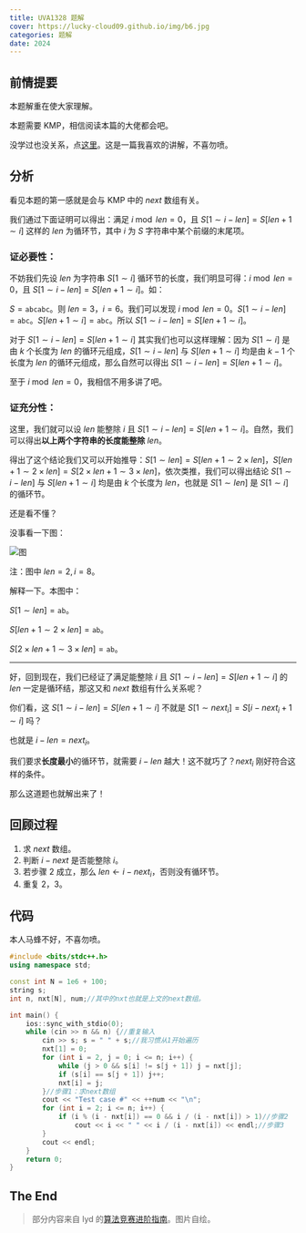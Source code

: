 ```yaml
---
title: UVA1328 题解
cover: https://lucky-cloud09.github.io/img/b6.jpg
categories: 题解
date: 2024
---
```



## 前情提要
本题解重在使大家理解。

本题需要 KMP，相信阅读本篇的大佬都会吧。
 
没学过也没关系，点[这里](https://blog.csdn.net/starstar1992/article/details/54913261)。这是一篇我喜欢的讲解，不喜勿喷。

## 分析
看见本题的第一感就是会与 KMP 中的 $next$ 数组有关。

我们通过下面证明可以得出：满足 $i \bmod len = 0$，且 $S[1 \sim i-len] = S[len+1 \sim i]$ 这样的 $len$ 为循环节，其中 $i$ 为 $S$ 字符串中某个前缀的末尾项。

### 证必要性：

不妨我们先设 $len$ 为字符串 $S[1 \sim i]$ 循环节的长度，我们明显可得：$i \bmod len = 0$，且 $S[1 \sim i-len]=S[len+1 \sim i]$。如：

$S= \texttt{abcabc}$。则 $len=3$，$i=6$。我们可以发现 $i \bmod len=0$。$S[1 \sim i-len]=\texttt{abc}$。$S[len+1 \sim i]=\texttt{abc}$。所以 $S[1 \sim i-len]=S[len+1 \sim i]$。

对于 $S[1 \sim i-len]=S[len+1 \sim i]$ 其实我们也可以这样理解：因为 $S[1 \sim i]$ 是由 $k$ 个长度为 $len$ 的循环元组成，$S[1 \sim i-len]$ 与 $S[len+1 \sim i]$ 均是由 $k - 1$ 个长度为 $len$ 的循环元组成，那么自然可以得出 $S[1 \sim i-len] = S[len+1 \sim i]$。

至于 $i \bmod len = 0$，我相信不用多讲了吧。

### 证充分性：

这里，我们就可以设 $len$ 能整除 $i$ 且 $S[1 \sim i-len] = S[len+1 \sim i]$。自然，我们可以得出**以上两个字符串的长度能整除** $len$。

得出了这个结论我们又可以开始推导：$S[1 \sim len] = S[len + 1 \sim 2 \times len]$，$S[len+1 \sim 2 \times len] = S[2 \times len+1 \sim 3 \times len]$，依次类推，我们可以得出结论 $S[1 \sim i - len]$ 与 $S[len +1 \sim i]$ 均是由 $k$ 个长度为 $len$，也就是 $S[1 \sim len]$ 是 $S[1 \sim i]$ 的循环节。

还是看不懂？

没事看一下图：

![图](https://lucky-cloud09.github.io/img/abpyiz9a.png)

注：图中 $len=2,i=8$。

解释一下。本图中：

$S[1 \sim len]= \texttt{ab}$。

$S[len + 1 \sim 2 \times len]= \texttt{ab}$。

$S[2 \times len+1 \sim 3 \times len]= \texttt{ab}$。

---

好，回到现在，我们已经证了满足能整除 $i$ 且 $S[1 \sim i-len]=S[len+1 \sim i]$ 的 $len$ 一定是循环结，那这又和 $next$ 数组有什么关系呢？

你们看，这 $S[1 \sim i-len]=S[len+1 \sim i]$ 不就是 $S[1 \sim next_i] = S[i-next_i+1 \sim i]$ 吗？

也就是 $i-len=next_i$。

我们要求**长度最小**的循环节，就需要 $i-len$ 越大！这不就巧了？$next_i$ 刚好符合这样的条件。

那么这道题也就解出来了！

## 回顾过程
1. 求 $next$ 数组。
1. 判断 $i-next$ 是否能整除 $i$。
1. 若步骤 2 成立，那么 $len \gets i-next_i$，否则没有循环节。
1. 重复 2，3。


## 代码
本人马蜂不好，不喜勿喷。

```cpp
#include <bits/stdc++.h>
using namespace std;

const int N = 1e6 + 100;
string s;
int n, nxt[N], num;//其中的nxt也就是上文的next数组。

int main() {
	ios::sync_with_stdio(0);
	while (cin >> n && n) {//重复输入
		cin >> s; s = " " + s;//我习惯从1开始遍历
		nxt[1] = 0;
		for (int i = 2, j = 0; i <= n; i++) {
			while (j > 0 && s[i] != s[j + 1]) j = nxt[j];
			if (s[i] == s[j + 1]) j++;
			nxt[i] = j;
		}//步骤1：求next数组
		cout << "Test case #" << ++num << "\n";
		for (int i = 2; i <= n; i++) {
			if (i % (i - nxt[i]) == 0 && i / (i - nxt[i]) > 1)//步骤2
				cout << i << " " << i / (i - nxt[i]) << endl;//步骤3
		}
		cout << endl;
	}
	return 0;
}
```

## The End
> 部分内容来自 lyd 的[算法竞赛进阶指南](https://book.douban.com/subject/30136932/)。图片自绘。